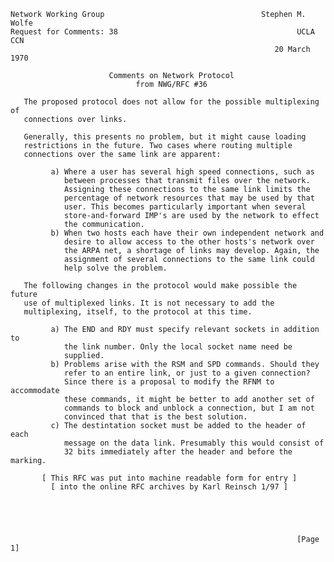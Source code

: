     Network Working Group                                   Stephen M. Wolfe
    Request for Comments: 38                                        UCLA CCN
                                                               20 March 1970

                          Comments on Network Protocol
                                from NWG/RFC #36

       The proposed protocol does not allow for the possible multiplexing of
       connections over links.

       Generally, this presents no problem, but it might cause loading
       restrictions in the future. Two cases where routing multiple
       connections over the same link are apparent:

             a) Where a user has several high speed connections, such as
                between processes that transmit files over the network.
                Assigning these connections to the same link limits the
                percentage of network resources that may be used by that
                user. This becomes particularly important when several
                store-and-forward IMP's are used by the network to effect
                the communication.
             b) When two hosts each have their own independent network and
                desire to allow access to the other hosts's network over
                the ARPA net, a shortage of links may develop. Again, the
                assignment of several connections to the same link could
                help solve the problem.

       The following changes in the protocol would make possible the future
       use of multiplexed links. It is not necessary to add the
       multiplexing, itself, to the protocol at this time.

             a) The END and RDY must specify relevant sockets in addition to
                the link number. Only the local socket name need be
                supplied.
             b) Problems arise with the RSM and SPD commands. Should they
                refer to an entire link, or just to a given connection?
                Since there is a proposal to modify the RFNM to accommodate
                these commands, it might be better to add another set of
                commands to block and unblock a connection, but I am not
                convinced that that is the best solution.
             c) The destintation socket must be added to the header of each
                message on the data link. Presumably this would consist of
                32 bits immediately after the header and before the marking.

           [ This RFC was put into machine readable form for entry ]
             [ into the online RFC archives by Karl Reinsch 1/97 ]





                                                                    [Page 1]
